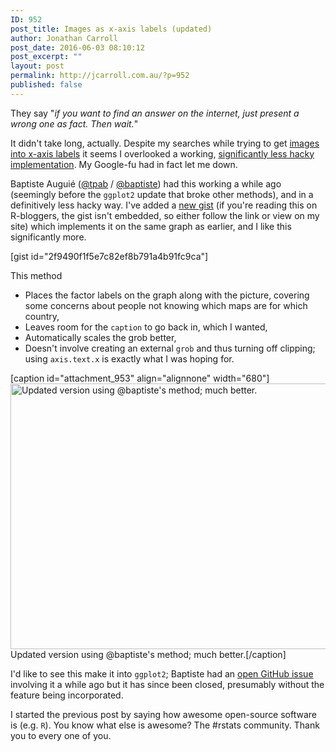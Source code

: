 ```yaml
---
ID: 952
post_title: Images as x-axis labels (updated)
author: Jonathan Carroll
post_date: 2016-06-03 08:10:12
post_excerpt: ""
layout: post
permalink: http://jcarroll.com.au/?p=952
published: false
---
```

They say "<i>if you want to find an answer on the internet, just present a wrong one as fact. Then wait.</i>"

<!--more-->

It didn't take long, actually. Despite my searches while trying to get <a href="http://jcarroll.com.au/2016/06/02/images-as-x-axis-labels/" target="_blank">images into x-axis labels</a> it seems I overlooked a working, <a href="http://stackoverflow.com/questions/14070953/photo-alignment-with-graph-in-r/14078391" target="_blank">significantly less hacky implementation</a>. My Google-fu had in fact let me down.

Baptiste Auguié (<a href="https://twitter.com/tpab" target="_blank">@tpab</a> / <a href="https://github.com/baptiste" target="_blank">@baptiste</a>) had this working a while ago (seemingly before the <code>ggplot2</code> update that broke other methods), and in a definitively less hacky way. I've added a <a href="https://gist.github.com/jonocarroll/2f9490f1f5e7c82ef8b791a4b91fc9ca" target="_blank">new gist</a> (if you're reading this on R-bloggers, the gist isn't embedded, so either follow the link or view on my site) which implements it on the same graph as earlier, and I like this significantly more.

[gist id="2f9490f1f5e7c82ef8b791a4b91fc9ca"]

This method
<ul>
	<li> Places the factor labels on the graph along with the picture, covering some concerns about people not knowing which maps are for which country,</li>
	<li> Leaves room for the <code>caption</code> to go back in, which I wanted,</li>
	<li> Automatically scales the grob better,</li>
	<li> Doesn't involve creating an external <code>grob</code> and thus turning off clipping; using <code>axis.text.x</code> is exactly what I was hoping for.</li>
</ul>

[caption id="attachment_953" align="alignnone" width="680"]<a href="http://jcarroll.com.au/wp-content/uploads/2016/06/GDP_updated.png"><img src="http://jcarroll.com.au/wp-content/uploads/2016/06/GDP_updated-1024x640.png" alt="Updated version using @baptiste&#039;s method; much better." width="680" height="425" class="size-large wp-image-953" /></a> Updated version using @baptiste's method; much better.[/caption]

I'd like to see this make it into <code>ggplot2</code>; Baptiste had an <a href="https://github.com/hadley/ggplot2/issues/1240" target="_blank">open GitHub issue</a> involving it a while ago but it has since been closed, presumably without the feature being incorporated.

I started the previous post by saying how awesome open-source software is (e.g. <code>R</code>). You know what else is awesome? The #rstats community. Thank you to every one of you.